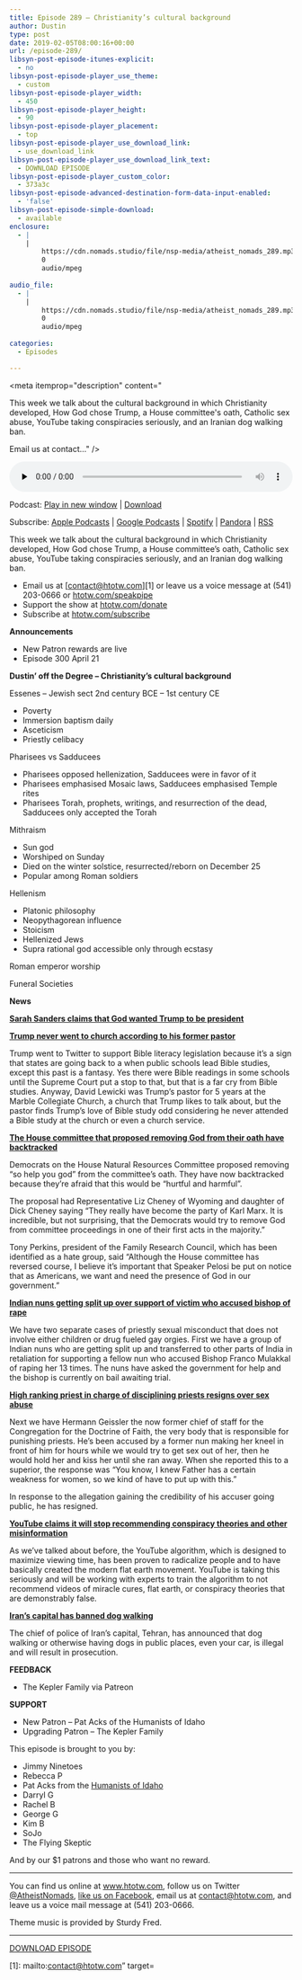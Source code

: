 ```yaml
---
title: Episode 289 – Christianity’s cultural background
author: Dustin
type: post
date: 2019-02-05T08:00:16+00:00
url: /episode-289/
libsyn-post-episode-itunes-explicit:
  - no
libsyn-post-episode-player_use_theme:
  - custom
libsyn-post-episode-player_width:
  - 450
libsyn-post-episode-player_height:
  - 90
libsyn-post-episode-player_placement:
  - top
libsyn-post-episode-player_use_download_link:
  - use_download_link
libsyn-post-episode-player_use_download_link_text:
  - DOWNLOAD EPISODE
libsyn-post-episode-player_custom_color:
  - 373a3c
libsyn-post-episode-advanced-destination-form-data-input-enabled:
  - 'false'
libsyn-post-episode-simple-download:
  - available
enclosure:
  - |
    |
        https://cdn.nomads.studio/file/nsp-media/atheist_nomads_289.mp3
        0
        audio/mpeg
        
audio_file:
  - |
    |
        https://cdn.nomads.studio/file/nsp-media/atheist_nomads_289.mp3
        0
        audio/mpeg
        
categories:
  - Episodes

---
```

<div itemscope itemtype="http://schema.org/AudioObject">
  <meta itemprop="name" content="Episode 289 &#8211; Christianity’s cultural background" />
  
  <meta itemprop="uploadDate" content="2019-02-05T01:00:16-07:00" />
  
  <meta itemprop="encodingFormat" content="audio/mpeg" />
  
  <meta itemprop="description" content="




This week we talk about the cultural background in which Christianity developed, How God chose Trump, a House committee's oath, Catholic sex abuse, YouTube taking conspiracies seriously, and an Iranian dog walking ban.







Email us at contact..." />
  
  <meta itemprop="contentUrl" content="https://dts.podtrac.com/redirect.mp3/cdn.nomads.studio/file/nsp-media/atheist_nomads_289.mp3" />
  
  <div class="powerpress_player" id="powerpress_player_8552">
    <audio class="wp-audio-shortcode" id="audio-3365-296" preload="none" style="width: 100%;" controls="controls"><source type="audio/mpeg" src="https://dts.podtrac.com/redirect.mp3/cdn.nomads.studio/file/nsp-media/atheist_nomads_289.mp3?_=296" /><a href="https://dts.podtrac.com/redirect.mp3/cdn.nomads.studio/file/nsp-media/atheist_nomads_289.mp3">https://dts.podtrac.com/redirect.mp3/cdn.nomads.studio/file/nsp-media/atheist_nomads_289.mp3</a></audio>
  </div>
</div>

<p class="powerpress_links powerpress_links_mp3">
  Podcast: <a href="https://dts.podtrac.com/redirect.mp3/cdn.nomads.studio/file/nsp-media/atheist_nomads_289.mp3" class="powerpress_link_pinw" target="_blank" title="Play in new window" onclick="return powerpress_pinw('https://htotw.com/?powerpress_pinw=3365-podcast');" rel="nofollow">Play in new window</a> | <a href="https://dts.podtrac.com/redirect.mp3/cdn.nomads.studio/file/nsp-media/atheist_nomads_289.mp3" class="powerpress_link_d" title="Download" rel="nofollow" download="atheist_nomads_289.mp3">Download</a>
</p>

<p class="powerpress_links powerpress_subscribe_links">
  Subscribe: <a href="https://podcasts.apple.com/us/podcast/humanists-take-on-the-world/id530050098?mt=2&ls=1" class="powerpress_link_subscribe powerpress_link_subscribe_itunes" target="_blank" title="Subscribe on Apple Podcasts" rel="nofollow">Apple Podcasts</a> | <a href="https://www.google.com/podcasts?feed=aHR0cDovL2F0aGVpc3Rub21hZHMubGlic3luLmNvbS9yc3M%3D" class="powerpress_link_subscribe powerpress_link_subscribe_googleplay" target="_blank" title="Subscribe on Google Podcasts" rel="nofollow">Google Podcasts</a> | <a href="https://open.spotify.com/show/3LzK2xZGike6Tc1GEMtMbr?si=LieN9SNuTpq96smuaUsH8A" class="powerpress_link_subscribe powerpress_link_subscribe_spotify" target="_blank" title="Subscribe on Spotify" rel="nofollow">Spotify</a> | <a href="https://www.pandora.com/podcast/atheist-nomads/PC:10122?corr=62071012&part=ug" class="powerpress_link_subscribe powerpress_link_subscribe_pandora" target="_blank" title="Subscribe on Pandora" rel="nofollow">Pandora</a> | <a href="https://htotw.com/feed/podcast/" class="powerpress_link_subscribe powerpress_link_subscribe_rss" target="_blank" title="Subscribe via RSS" rel="nofollow">RSS</a>
</p>

This week we talk about the cultural background in which Christianity developed, How God chose Trump, a House committee&#8217;s oath, Catholic sex abuse, YouTube taking conspiracies seriously, and an Iranian dog walking ban.

<!--more-->

  * Email us at [contact@htotw.com][1] or leave us a voice message at (541) 203-0666 or <a href="https://htotw.com/speakpipe" target="_blank" rel="noopener">htotw.com/speakpipe</a>
  * Support the show at <a href="https://htotw.com/donate" target="_blank" rel="noopener">htotw.com/donate</a>
  * Subscribe at <a href="https://htotw.com/subscribe" target="_blank" rel="noopener">htotw.com/subscribe</a>

**Announcements**

  * New Patron rewards are live
  * Episode 300 April 21

**Dustin’ off the Degree &#8211; Christianity’s cultural background**

Essenes &#8211; Jewish sect 2nd century BCE &#8211; 1st century CE

  * Poverty
  * Immersion baptism daily
  * Asceticism
  * Priestly celibacy

Pharisees vs Sadducees

  * Pharisees opposed hellenization, Sadducees were in favor of it
  * Pharisees emphasised Mosaic laws, Sadducees emphasised Temple rites
  * Pharisees Torah, prophets, writings, and resurrection of the dead, Sadducees only accepted the Torah

Mithraism

  * Sun god
  * Worshiped on Sunday
  * Died on the winter solstice, resurrected/reborn on December 25
  * Popular among Roman soldiers

Hellenism

  * Platonic philosophy
  * Neopythagorean influence
  * Stoicism
  * Hellenized Jews
  * Supra rational god accessible only through ecstasy

Roman emperor worship

Funeral Societies

**News**

**<a href="https://www.cnn.com/2019/01/30/politics/sarah-sanders-god-trump/index.html" target="_blank" rel="noopener">Sarah Sanders claims that God wanted Trump to be president</a>**

**<a href="https://www.huffingtonpost.com/entry/former-marble-collegiate-pastor-says-he-never-saw-trump-at-church_us_5c51f51ee4b04f8645c728a8" target="_blank" rel="noopener">Trump never went to church according to his former pastor</a>**

Trump went to Twitter to support Bible literacy legislation because it’s a sign that states are going back to a when public schools lead Bible studies, except this past is a fantasy. Yes there were Bible readings in some schools until the Supreme Court put a stop to that, but that is a far cry from Bible studies. Anyway, David Lewicki was Trump’s pastor for 5 years at the Marble Collegiate Church, a church that Trump likes to talk about, but the pastor finds Trump’s love of Bible study odd considering he never attended a Bible study at the church or even a church service.

**<a href="https://www.christianpost.com/news/house-democrats-change-course-vote-to-keep-god-in-committee-oath-229740/" target="_blank" rel="noopener">The House committee that proposed removing God from their oath have backtracked</a>**

Democrats on the House Natural Resources Committee proposed removing “so help you god” from the committee’s oath. They have now backtracked because they’re afraid that this would be “hurtful and harmful”.

The proposal had Representative Liz Cheney of Wyoming and daughter of Dick Cheney saying “They really have become the party of Karl Marx. It is incredible, but not surprising, that the Democrats would try to remove God from committee proceedings in one of their first acts in the majority.”

Tony Perkins, president of the Family Research Council, which has been identified as a hate group, said “Although the House committee has reversed course, I believe it&#8217;s important that Speaker Pelosi be put on notice that as Americans, we want and need the presence of God in our government.”

**<a href="https://www.cnn.com/2019/01/29/asia/india-nuns-kerala-intl/index.html" target="_blank" rel="noopener">Indian nuns getting split up over support of victim who accused bishop of rape</a>**

We have two separate cases of priestly sexual misconduct that does not involve either children or drug fueled gay orgies. First we have a group of Indian nuns who are getting split up and transferred to other parts of India in retaliation for supporting a fellow nun who accused Bishop Franco Mulakkal of raping her 13 times. The nuns have asked the government for help and the bishop is currently on bail awaiting trial.

**<a href="https://friendlyatheist.patheos.com/2019/01/30/guy-who-handled-sex-abuse-cases-for-vatican-quits-after-allegations-of-sex-abuse/" target="_blank" rel="noopener">High ranking priest in charge of disciplining priests resigns over sex abuse</a>**

Next we have Hermann Geissler the now former chief of staff for the Congregation for the Doctrine of Faith, the very body that is responsible for punishing priests. He’s been accused by a former nun making her kneel in front of him for hours while we would try to get sex out of her, then he would hold her and kiss her until she ran away. When she reported this to a superior, the response was “You know, I knew Father has a certain weakness for women, so we kind of have to put up with this.”

In response to the allegation gaining the credibility of his accuser going public, he has resigned.

**<a href="https://www.usatoday.com/story/tech/talkingtech/2019/01/25/youtube-stop-recommending-conspiracy-videos-misinform-users/2677506002//" target="_blank" rel="noopener">YouTube claims it will stop recommending conspiracy theories and other misinformation</a>**

As we’ve talked about before, the YouTube algorithm, which is designed to maximize viewing time, has been proven to radicalize people and to have basically created the modern flat earth movement. YouTube is taking this seriously and will be working with experts to train the algorithm to not recommend videos of miracle cures, flat earth, or conspiracy theories that are demonstrably false.

**<a href="https://abcnews.go.com/International/dog-walking-banned-irans-capital/story?id=60751589" target="_blank" rel="noopener">Iran&#8217;s capital has banned dog walking</a>**

The chief of police of Iran’s capital, Tehran, has announced that dog walking or otherwise having dogs in public places, even your car, is illegal and will result in prosecution.

**FEEDBACK**

  * The Kepler Family via Patreon

**SUPPORT** 

  * New Patron &#8211; Pat Acks of the Humanists of Idaho
  * Upgrading Patron &#8211; The Kepler Family

This episode is brought to you by:

  * Jimmy Ninetoes
  * Rebecca P
  * Pat Acks from the <a href="https://www.humanistsofidaho.org" target="_blank" rel="noopener">Humanists of Idaho</a>
  * Darryl G
  * Rachel B
  * George G
  * Kim B
  * SoJo
  * The Flying Skeptic

And by our $1 patrons and those who want no reward.

<hr class="wp-block-separator" />

You can find us online at <a href="https://www.htotw.com/" target="_blank" rel="noopener">www.htotw.com</a>, follow us on Twitter <a href="https://twitter.com/AtheistNomads" target="_blank" rel="noopener">@AtheistNomads</a>, <a href="https://htotw.com/facebook" target="_blank" rel="noopener">like us on Facebook</a>, email us at <contact@htotw.com>, and leave us a voice mail message at (541) 203-0666.

Theme music is provided by Sturdy Fred.

<hr class="wp-block-separator" />

<a href="https://dts.podtrac.com/redirect.mp3/cdn.nomads.studio/file/nsp-media/atheist_nomads_289.mp3" target="_blank" rel="noreferrer noopener" aria-label="DOWNLOAD EPISODE (opens in a new tab)">DOWNLOAD EPISODE</a>

 [1]: mailto:contact@htotw.com” target=